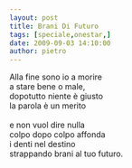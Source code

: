 ```yaml
---
layout: post
title: Brani Di Futuro
tags: [speciale,onestar,]
date: 2009-09-03 14:10:00
author: pietro
---
```

Alla fine sono io a morire<br/>a stare bene o male,<br/>dopotutto niente è giusto<br/>la parola è un merito<br/><br/>e non vuol dire nulla<br/>colpo dopo colpo affonda<br/>i denti nel destino<br/>strappando brani al tuo futuro.
